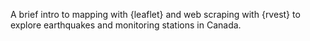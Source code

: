 A brief intro to mapping with {leaflet} and web scraping with {rvest} to explore earthquakes and monitoring stations in Canada.
